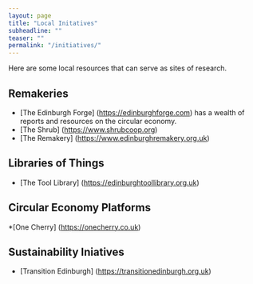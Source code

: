 ```yaml
---
layout: page
title: "Local Initatives"
subheadline: ""
teaser: ""
permalink: "/initiatives/"
---
```


Here are some local resources that can serve as sites of research.

## <a name="essential">Remakeries</a>

* [The Edinburgh Forge] (https://edinburghforge.com) has a wealth of reports and resources on the circular economy.
* [The Shrub] (https://www.shrubcoop.org)
* [The Remakery] (https://www.edinburghremakery.org.uk)

## <a name="essential">Libraries of Things</a>
* [The Tool Library] (https://edinburghtoollibrary.org.uk)

## <a name="essential">Circular Economy Platforms</a>
*[One Cherry] (https://onecherry.co.uk)

## <a name="essential">Sustainability Iniatives</a>
* [Transition Edinburgh] (https://transitionedinburgh.org.uk)
